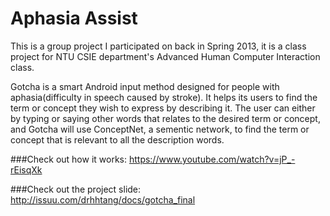 Aphasia Assist
============
This is a group project I participated on back in Spring 2013, it is a class project for NTU CSIE department's 
Advanced Human Computer Interaction class.

Gotcha is a smart Android input method designed for people with aphasia(difficulty in speech caused by stroke). 
It helps its users to find the term or concept they wish to express by describing it.
The user can either by typing or saying other words that relates to the desired term or concept, 
and Gotcha will use ConceptNet, a sementic network, to find the term or concept that is relevant
to all the description words.

###Check out how it works:
https://www.youtube.com/watch?v=jP_-rEisqXk

###Check out the project slide:
http://issuu.com/drhhtang/docs/gotcha_final
